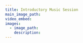```yaml
---
title: Introductory Music Session
main_image_path:
video_embed:
images:
  - image_path:
    description:
---
```

